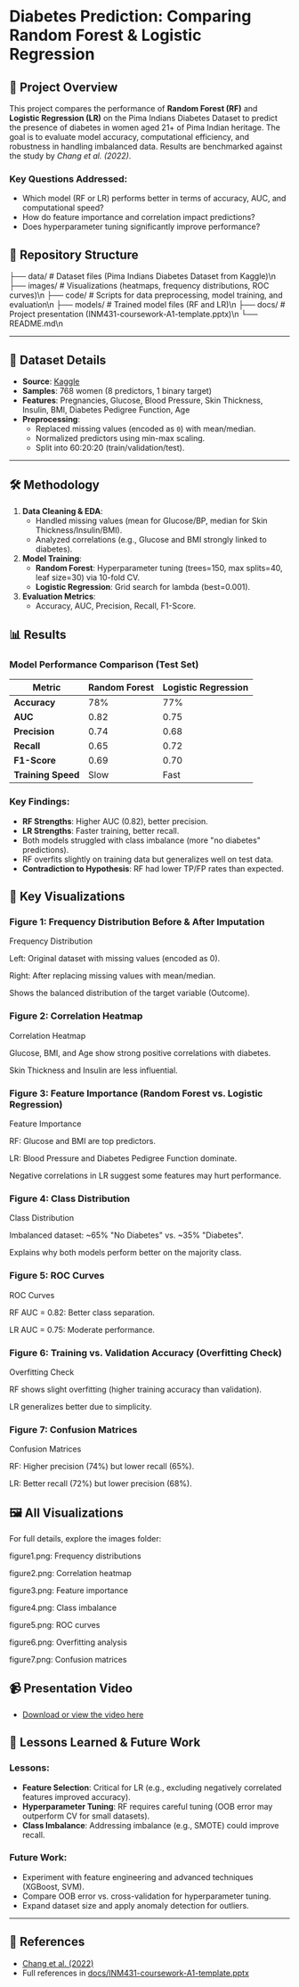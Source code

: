 # Diabetes Prediction: Comparing Random Forest & Logistic Regression

## 📌 Project Overview
This project compares the performance of **Random Forest (RF)** and **Logistic Regression (LR)** on the Pima Indians Diabetes Dataset to predict the presence of diabetes in women aged 21+ of Pima Indian heritage. The goal is to evaluate model accuracy, computational efficiency, and robustness in handling imbalanced data. Results are benchmarked against the study by *Chang et al. (2022)*.

### Key Questions Addressed:
- Which model (RF or LR) performs better in terms of accuracy, AUC, and computational speed?
- How do feature importance and correlation impact predictions?
- Does hyperparameter tuning significantly improve performance?


## 📂 Repository Structure
├── data/ # Dataset files (Pima Indians Diabetes Dataset from Kaggle)\n
├── images/ # Visualizations (heatmaps, frequency distributions, ROC curves)\n
├── code/ # Scripts for data preprocessing, model training, and evaluation\n
├── models/ # Trained model files (RF and LR)\n
├── docs/ # Project presentation (INM431-coursework-A1-template.pptx)\n
└── README.md\n



---

## 🏥 Dataset Details
- **Source**: [Kaggle](https://www.kaggle.com/datasets/uciml/pima-indians-diabetes-database)
- **Samples**: 768 women (8 predictors, 1 binary target)
- **Features**: Pregnancies, Glucose, Blood Pressure, Skin Thickness, Insulin, BMI, Diabetes Pedigree Function, Age
- **Preprocessing**:
  - Replaced missing values (encoded as `0`) with mean/median.
  - Normalized predictors using min-max scaling.
  - Split into 60:20:20 (train/validation/test).

---

## 🛠️ Methodology
1. **Data Cleaning & EDA**:
   - Handled missing values (mean for Glucose/BP, median for Skin Thickness/Insulin/BMI).
   - Analyzed correlations (e.g., Glucose and BMI strongly linked to diabetes).
2. **Model Training**:
   - **Random Forest**: Hyperparameter tuning (trees=150, max splits=40, leaf size=30) via 10-fold CV.
   - **Logistic Regression**: Grid search for lambda (best=0.001).
3. **Evaluation Metrics**:
   - Accuracy, AUC, Precision, Recall, F1-Score.


## 📊 Results
### Model Performance Comparison (Test Set)
| Metric               | Random Forest | Logistic Regression |
|----------------------|---------------|---------------------|
| **Accuracy**         | 78%           | 77%                 |
| **AUC**              | 0.82          | 0.75                |
| **Precision**        | 0.74          | 0.68                |
| **Recall**           | 0.65          | 0.72                |
| **F1-Score**         | 0.69          | 0.70                |
| **Training Speed**   | Slow          | Fast                |

### Key Findings:
- **RF Strengths**: Higher AUC (0.82), better precision.
- **LR Strengths**: Faster training, better recall.
- Both models struggled with class imbalance (more "no diabetes" predictions).
- RF overfits slightly on training data but generalizes well on test data.
- **Contradiction to Hypothesis**: RF had lower TP/FP rates than expected.


## 📸 Key Visualizations
### Figure 1: Frequency Distribution Before & After Imputation
Frequency Distribution

Left: Original dataset with missing values (encoded as 0).

Right: After replacing missing values with mean/median.

Shows the balanced distribution of the target variable (Outcome).

### Figure 2: Correlation Heatmap
Correlation Heatmap

Glucose, BMI, and Age show strong positive correlations with diabetes.

Skin Thickness and Insulin are less influential.

### Figure 3: Feature Importance (Random Forest vs. Logistic Regression)
Feature Importance

RF: Glucose and BMI are top predictors.

LR: Blood Pressure and Diabetes Pedigree Function dominate.

Negative correlations in LR suggest some features may hurt performance.

### Figure 4: Class Distribution
Class Distribution

Imbalanced dataset: ~65% "No Diabetes" vs. ~35% "Diabetes".

Explains why both models perform better on the majority class.

### Figure 5: ROC Curves
ROC Curves

RF AUC = 0.82: Better class separation.

LR AUC = 0.75: Moderate performance.

### Figure 6: Training vs. Validation Accuracy (Overfitting Check)
Overfitting Check

RF shows slight overfitting (higher training accuracy than validation).

LR generalizes better due to simplicity.

### Figure 7: Confusion Matrices
Confusion Matrices

RF: Higher precision (74%) but lower recall (65%).

LR: Better recall (72%) but lower precision (68%).

## 🖼️ All Visualizations

For full details, explore the images folder:

figure1.png: Frequency distributions

figure2.png: Correlation heatmap

figure3.png: Feature importance

figure4.png: Class imbalance

figure5.png: ROC curves

figure6.png: Overfitting analysis

figure7.png: Confusion matrices


## 📹 Presentation Video  
- [Download or view the video here](videos/project_explanation.mp4)  


## 📝 Lessons Learned & Future Work
### Lessons:
- **Feature Selection**: Critical for LR (e.g., excluding negatively correlated features improved accuracy).
- **Hyperparameter Tuning**: RF requires careful tuning (OOB error may outperform CV for small datasets).
- **Class Imbalance**: Addressing imbalance (e.g., SMOTE) could improve recall.

### Future Work:
- Experiment with feature engineering and advanced techniques (XGBoost, SVM).
- Compare OOB error vs. cross-validation for hyperparameter tuning.
- Expand dataset size and apply anomaly detection for outliers.

---

## 🔗 References
- [Chang et al. (2022)](https://doi.org/10.1007/s00521-022-07049-z)
- Full references in [docs/INM431-coursework-A1-template.pptx](docs/INM431-coursework-A1-template.pptx)
